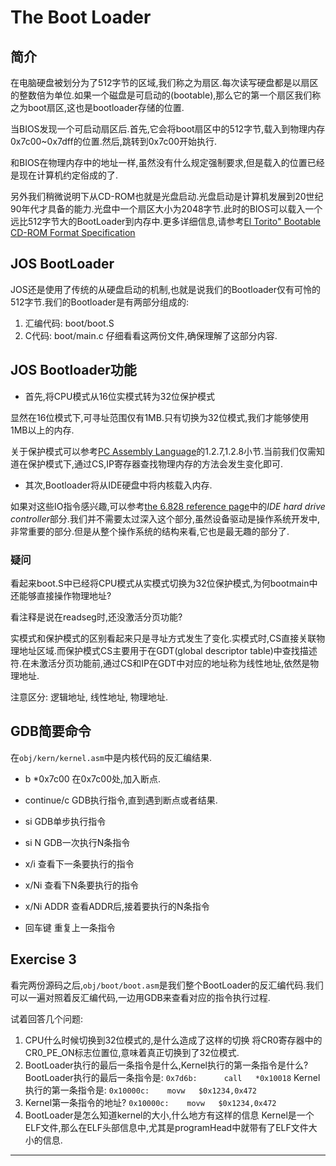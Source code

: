 # The Boot Loader
## 简介
在电脑硬盘被划分为了512字节的区域,我们称之为扇区.每次读写硬盘都是以扇区的整数倍为单位.如果一个磁盘是可启动的(bootable),那么它的第一个扇区我们称之为boot扇区,这也是bootloader存储的位置.

当BIOS发现一个可启动扇区后.首先,它会将boot扇区中的512字节,载入到物理内存0x7c00~0x7dff的位置.然后,跳转到0x7c00开始执行.

和BIOS在物理内存中的地址一样,虽然没有什么规定强制要求,但是载入的位置已经是现在计算机约定俗成的了.

另外我们稍微说明下从CD-ROM也就是光盘启动.光盘启动是计算机发展到20世纪90年代才具备的能力.光盘中一个扇区大小为2048字节.此时的BIOS可以载入一个远比512字节大的BootLoader到内存中.更多详细信息,请参考[El Torito" Bootable CD-ROM Format Specification](https://pdos.csail.mit.edu/6.828/2017/readings/boot-cdrom.pdf)

## JOS BootLoader
JOS还是使用了传统的从硬盘启动的机制,也就是说我们的Bootloader仅有可怜的512字节.我们的Bootloader是有两部分组成的:
1. 汇编代码: boot/boot.S
2. C代码: boot/main.c
仔细看看这两份文件,确保理解了这部分内容.

## JOS Bootloader功能
* 首先,将CPU模式从16位实模式转为32位保护模式

显然在16位模式下,可寻址范围仅有1MB.只有切换为32位模式,我们才能够使用1MB以上的内存.

关于保护模式可以参考[PC Assembly Language](https://pdos.csail.mit.edu/6.828/2017/readings/pcasm-book.pdf)的1.2.7,1.2.8小节.当前我们仅需知道在保护模式下,通过CS,IP寄存器查找物理内存的方法会发生变化即可.

* 其次,Bootloader将从IDE硬盘中将内核载入内存.

如果对这些IO指令感兴趣,可以参考[the 6.828 reference page](https://pdos.csail.mit.edu/6.828/2017/reference.html)中的*IDE hard drive controller*部分.我们并不需要太过深入这个部分,虽然设备驱动是操作系统开发中,非常重要的部分.但是从整个操作系统的结构来看,它也是最无趣的部分了.

### 疑问
看起来boot.S中已经将CPU模式从实模式切换为32位保护模式,为何bootmain中还能够直接操作物理地址?

看注释是说在readseg时,还没激活分页功能?

实模式和保护模式的区别看起来只是寻址方式发生了变化.实模式时,CS直接关联物理地址区域.而保护模式CS主要用于在GDT(global descriptor table)中查找描述符.在未激活分页功能前,通过CS和IP在GDT中对应的地址称为线性地址,依然是物理地址.

注意区分: 逻辑地址, 线性地址, 物理地址.

## GDB简要命令
在`obj/kern/kernel.asm`中是内核代码的反汇编结果.

* b *0x7c00
在0x7c00处,加入断点.

* continue/c
GDB执行指令,直到遇到断点或者结果.

* si
GDB单步执行指令

* si N
GDB一次执行N条指令

* x/i
查看下一条要执行的指令

* x/Ni
查看下N条要执行的指令

* x/Ni ADDR
查看ADDR后,接着要执行的N条指令

* 回车键
重复上一条指令

## Exercise 3
看完两份源码之后,`obj/boot/boot.asm`是我们整个BootLoader的反汇编代码.我们可以一遍对照着反汇编代码,一边用GDB来查看对应的指令执行过程.

试着回答几个问题:
1. CPU什么时候切换到32位模式的,是什么造成了这样的切换
将CR0寄存器中的CR0_PE_ON标志位置位,意味着真正切换到了32位模式.
2. BootLoader执行的最后一条指令是什么,Kernel执行的第一条指令是什么?
BootLoader执行的最后一条指令是:
`0x7d6b:      call   *0x10018`
Kernel执行的第一条指令是:
`0x10000c:    movw   $0x1234,0x472`
3. Kernel第一条指令的地址?
`0x10000c:    movw   $0x1234,0x472`
4. BootLoader是怎么知道kernel的大小,什么地方有这样的信息
Kernel是一个ELF文件,那么在ELF头部信息中,尤其是programHead中就带有了ELF文件大小的信息.














---